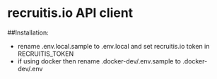 # recruitis.io API client

##Installation:

- rename .env.local.sample to .env.local and set recruitis.io token in RECRUITIS_TOKEN
- if using docker then rename .docker-dev/.env.sample to .docker-dev/.env
